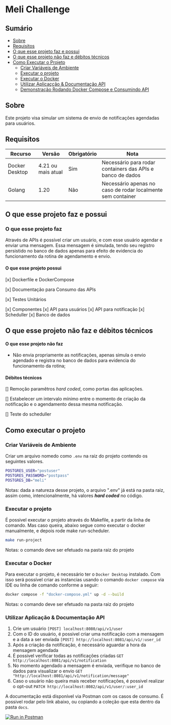 # Meli Challenge

## Sumário
- [Sobre](#sobre)
- [Requisitos](#requisitos)
- [O que esse projeto faz e possui](#o-que-esse-projeto-faz-e-possui)
- [O que esse projeto não faz e débitos técnicos](#o-que-esse-projeto-não-faz-e-débitos-técnicos)
- [Como Executar o Projeto](#como-executar-o-projeto)
  - [Criar Variáveis de Ambiente](#criar-variáveis-de-ambiente)
  - [Executar o projeto](#como-executar-o-projeto)
  - [Executar o Docker](#executar-o-docker)
  - [Utilizar Aplicaçção & Documentação API](#utilizar-aplicação--documentação-api)
  - [Demonstração Rodando Docker Compose e Consumindo API](#demonstração-rodando-docker-compose-e-consumindo-api)


## Sobre
Este projeto visa simular um sistema de envio de notificações agendadas para usuários.

## Requisitos

|Recurso|Versão|Obrigatório|Nota|
|-|-|-|-|
|Docker Desktop| 4.21 ou mais atual|Sim|Necessário para rodar containers das APIs e banco de dados|
|Golang| 1.20|Não|Necessário apenas no caso de rodar localmente sem container|

## O que esse projeto faz e possui
### O que esse projeto faz
Através de APIs é possível criar um usuário, e com esse usuário agendar e  enviar uma mensagem. Essa mensagem é simulada, tendo seu registro persistido no banco de dados apenas para efeito de evidencia do funcionamento da rotina de agendamento e envio.

#### O que esse projeto possui
[x] Dockerfile e DockerCompose

[x] Documentação para Consumo das APIs

[x] Testes Unitários

[x] Componentes
  [x] API para usuários
  [x] API para notificação
  [x] Scheduller
  [x] Banco de dados

## O que esse projeto não faz e débitos técnicos
#### O que esse projeto não faz
- Não envia propriamente as notificações, apenas simula o envio agendado e registra no banco de dados para evidencia do funcionamento da rotina;

#### Débitos técnicos
[] Remoção paramêtros *hard coded*, como portas das aplicações.

[] Estabelecer um intervalo mínimo entre o momento de criação da notificação e o agendamento dessa mesma notificação.

[] Teste do scheduller

## Como executar o projeto
### Criar Variáveis de Ambiente
Criar um arquivo nomedo como `.env` na raiz do projeto contendo os seguintes valores.
~~~bash
POSTGRES_USER="postuser"
POSTGRES_PASSWORD="postpass"
POSTGRES_DB="meli"
~~~
Notas: dada a natureza desse projeto, o arquivo ".env" já está na pasta raiz, assim como, intencionalmente, há valores ***hard coded*** no código.

### Executar o projeto
É possivel executar o projeto através do Makefile, a partir da linha de comando. Mas caso queira, abaixo segue como executar o docker manualmente, e depois rode make run-scheduler.
~~~bash
make run-project
~~~
Notas: o comando deve ser efetuado na pasta raiz do projeto

### Executar o Docker
Para executar o projeto, é necessário ter o `Docker Desktop` instalado. Com isso será possível criar as instancias usando o comando `docker compose` via IDE ou linha de comando conforme a seguir:
~~~bash
docker compose -f "docker-compose.yml" up -d --build
~~~
Notas: o comando deve ser efetuado na pasta raiz do projeto

### Utilizar Aplicação & Documentação API
1. Crie um usuário `[POST] localhost:8080/api/v1/user` 
2. Com o ID do usuário, é possivel criar uma notificação com a mensagem e a data a ser enviada `[POST] http://localhost:8081/api/v1/:user_id`
3. Após a criação da notificação, é necessário aguardar a hora da mensagem agendada
4. É possivel verificar todas as notificações criadas `GET http://localhost:8081/api/v1/notification`
4. No momento agendado a mensagem é enviada, verifique no banco de dados para visualizar o envio `GET "http://localhost:8081/api/v1/notification/message"`
5. Caso o usuário não queira mais receber notificações, é possivel realizar o opt-out `PATCH http://localhost:8082/api/v1/user/:user_id `

A documentação está disponível via Postman com os casos de consumo. É possivel rodar pelo link abaixo, ou copiando a coleção que esta dentro da pasta `docs`.

[![Run in Postman](https://run.pstmn.io/button.svg)](https://app.getpostman.com/run-collection/13244098-734faa73-a2e1-4b8e-8faf-42abaec3f5c7?action=collection%2Ffork&source=rip_markdown&collection-url=entityId%3D13244098-734faa73-a2e1-4b8e-8faf-42abaec3f5c7%26entityType%3Dcollection%26workspaceId%3D5e98eea6-1218-49b0-abb5-3b3c919df553)
